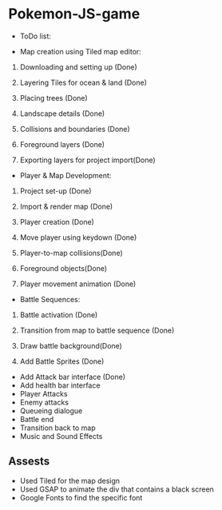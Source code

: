 # Pokemon-JS-game

- ToDo list:

- Map creation using Tiled map editor:

1. Downloading and setting up (Done)

2. Layering Tiles for ocean & land (Done)

3. Placing trees (Done)

4. Landscape details (Done)

5. Collisions and boundaries (Done)

6. Foreground layers (Done)

7. Exporting layers for project import(Done)

- Player & Map Development:

1. Project set-up (Done)

2. Import & render map (Done)

3. Player creation (Done)

4. Move player using keydown (Done)

5. Player-to-map collisions(Done)

6. Foreground objects(Done)

7. Player movement animation (Done)

- Battle Sequences:

1. Battle activation (Done)

2. Transition from map to battle sequence (Done)

3. Draw battle background(Done)

4. Add Battle Sprites (Done)

 - Add Attack bar interface  (Done)
 - Add health bar interface
 - Player Attacks
 - Enemy attacks
 - Queueing dialogue
 - Battle end
 - Transition back to map
 - Music and Sound Effects


## Assests
- Used Tiled for the map design
- Used GSAP to animate the div that contains a black screen
- Google Fonts to find the specific font